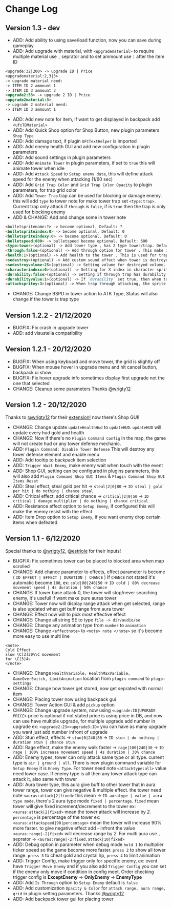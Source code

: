 # Change Log

## Version 1.3 - dev

- ADD: Add ability to using save/load function, now you can save during gameplay
- ADD: Add upgrade with material, with `<upgradematerial>` to require multiple material use `,` seprator and to set ammount use `|` after the item ID

```markdown
<upgrade:32|200> -> upgrade ID | Price
<upgradematerial:2,3|3>
-> upgrade material need:
-> ITEM ID 2 ammount 1
-> ITEM ID 3 ammount 3
<upgrade2:33> -> upgrade 2 ID | Price
<upgrade2material:3>
-> upgrade 2 material need:
-> ITEM ID 3 ammount 1
```

- ADD: Add new note for item, if want to get displayed in backpack add `<ufcTDMaterial>`
- ADD: Add Quick Shop option for Shop Button, new plugin parameters `Shop Type`
- ADD: Add damage text, if plugin `UFCTextHelper` is imported
- ADD: Add enemy health GUI and add new configuration in plugin parameters
- ADD: Add sound settings in plugin parameters
- ADD: Add `Animate Tower` in plugin parameters, if set to `true` this will animate tower when idle
- ADD: Add `Attack Speed` to `Setup enemy data`, this will define attack speed for the enemy when attacking (1/60 sec)
- ADD: Add `Grid Trap Color` and `Grid Trap Color Opacity` to plugin parameters, for trap grid color
- ADD: Add `Tower Trap` trap can be used for blocking or damage enemy. this will add `type` to tower note for make tower trap set `<type:trap>`. Current trap only attack if `through` is `false`, if is `true` then the trap is only used for blocking enemy
- ADD & CHANGE: Add and change some in tower note

```markdown
<bulletspritename:?> -> become optional. Default: ?
<bulletspriteindex:0> -> become optional. Default: 0
<bulletspriteindexy:0> -> become optional. Default: 0
<bulletspeed:600> -> bulletspeed become optional. Default: 600
<type:tower>(optional) -> Add tower type , has 2 type tower/trap. Default: tower
<through:false>(optional) -> Add through option for tower . This make if the tower is through or not. Default: false
<health:1>(optional) -> Add health to the tower . This is used for trap. Default: 1
<sedestroy>(optional) -> Add custom sound effect when tower is destroyed, if not stated destroy se using destroy sound in plugin parameter. Default:null
<sedestroyvolume:25>(optional) -> Setting volume for destroyed volume. Default: 25
<characterindexx:0>(optional) -> Setting for X index in character sprite, used for TRAP. Default: 0
<durability:false>(optional) -> Setting if through trap has durability or not. Default: false
<durabilityvalue:1>(optional) -> If `durability` set true, then when trap attacking this value will decrease, and reach 0 the trap is destroyed. Default: 1
<attackspritey:3>(optional) -> When trap through attacking, the sprite will change to this Y index. Default: 0
```

- CHANGE: Change BSPD in tower action to ATK Type, Status will also change if the tower is trap type

## Version 1.2.2 - 21/12/2020

- BUGFIX: Fix crash in upgrade tower
- ADD: add visustella compatibility

## Version 1.2.1 - 20/12/2020

- BUGFIX: When using keyboard and move tower, the grid is slightly off
- BUGFIX: When mouse hover in upgrade menu and hit cancel button, backpack ui show
- BUGFIX: Fix hover upgrade info sometimes display first upgrade not the one that selected
- CHANGE: Cleanup some parameters Thanks [@wrigty12](https://forums.rpgmakerweb.com/index.php?members/wrigty12.25770/)

## Version 1.2 - 20/12/2020

Thanks to [@wrigty12](https://forums.rpgmakerweb.com/index.php?members/wrigty12.25770/) for their [extension!](https://forums.rpgmakerweb.com/index.php?threads/ufc-tower-defense.130384/post-1141044) now there's Shop GUI!

- CHANGE: Change update `updateHealthHud` to `updateHUD`. `updateHUD` will update every hud gold and health
- CHANGE: Now if there's no `Plugin Command Config` in the map, the game will not create hud or any tower defense mechanic.
- ADD: `Plugin Command: Disable Tower Defense` This will destroy any tower defense element and enable menu
- ADD: Add tooltip to backpack item selection
- ADD: `Trigger Wait Enemy`, make enemy wait when touch with the event
- ADD: Shop GUI, setting can be configured in plugins parameters, this will also add `Plugin Command Shop GUI Items` & `Plugin Command Shop GUI Items Reset`
- ADD: Steal effect, steal gold per hit -> `steal|2|0|80` -> `ID steal | gold per hit | do nothing | chance steal`
- ADD: Critical effect, add critical chance -> `critical|2|0|50` -> `ID critical | damage multiplier | do nothing | chance critical`
- ADD: Resistance effect option to `Setup Enemy`, if configured this will make the enemy resist with the effect
- ADD: Item Drop option to `Setup Enemy`, if you want enemy drop certain items when defeated

## Version 1.1 - 6/12/2020

Special thanks to [@wrigty12](https://forums.rpgmakerweb.com/index.php?members/wrigty12.25770/), [@estriole](https://forums.rpgmakerweb.com/index.php?members/estriole.2487/) for their inputs!

- BUGFIX: Fix sometimes tower can be placed to blocked area when map scrolled
- CHANGE: Add chance parameter to effects, effect parameter is become ( `ID EFFECT | EFFECT | DURATION | CHANCE` ) If `CHANCE` not stated it's automatic become `100`, ex: `cold|80|240|50` -> `ID cold | 80% decrease movement speed | 4s duration | 50% chance`
- CHANGE: If tower base attack 0, the tower will stop/never searching enemy, it's usefull if want make pure auras tower
- CHANGE: Tower now will display range attack when get selected, range is also updated when get buff range from aura tower
- CHANGE: Effect now will to pick most effective effect
- CHANGE: Change all string SE to type `file -> dir/audio/se`
- CHANGE: Change any animation type from `number` to `animation`
- CHANGE: Change `<effectnote>` to `<note> note </note>` so it's become more easy to use multi line

```
<note>
Cold Effect
slow \C[3]30%\C movement
for \C[3]4s
</note>
```

- CHANGE: Change `HealthVariable, HealthMaxVariable, GameOverSwitch, LimitAnimation` location from `plugin command` to `plugin settings`
- CHANGE: Change how tower get stored, now get seprated with normal item
- CHANGE: Placing tower now using backpack gui
- CHANGE: Tower Action GUI & add `pickup` option
- CHANGE: Change upgrade system, now using `<upgrade:ID|UPGRADE PRICE>` price is optional if not stated price is using price in DB, and now can use have multiple upgrade, for multiple upgrade add number in upgrade ex: `<upgrade2:23><upgrade3:ID>` you can have as many upgrade you want just add number infront of upgrade
- ADD: Stun effect, effects -> `stun|0|240|80` -> `ID stun | do nothing | duration stun | chance stun`
- ADD: Rage effect, make the enemy walk faster -> `rage|100|240|30` -> `ID rage | 100% increase movement speed | 4s duration | 30% chance`
- ADD: Enemy types, tower can only attack same type or all type. current type is `air | ground | all`. There is new plugin command variable for `Setup Enemy` it is `Enemy Type`. For tower need note `<attacktype:all>` value need lower case. If enemy type is all then any tower attack type can attack it, also same with tower
- ADD: Aura tower type, this aura give buff to other tower that in aura tower range, tower can give negative & multiple effect. the tower need note `<auras:attack|2|fixed>` this mean -> `ID auratype | value | aura type mode`, there's 2 aura type mode `fixed | percentage`. `fixed` mean tower will give fixed increment/decrement to the tower ex: `<auras:attack|2|fixed>` mean the tower attack will increase by _2_. `percentage` is percentage of the tower ex: `<auras:attackspeed|90|percentage>` mean the tower will increase 90% more faster. to give negative effect add - infront the value `<auras:range|-2|fixed>` will decrease range by _2_. For multi aura use `,` seprator -> `<auras:range|-2|fixed,attack|10|fixed>`
- ADD: Debug option in parameter when debug mode `hold 1` to multiplier ticker speed so the game become more faster. `press 2` to show all tower range. `press 3` to cheat gold and crystal hp, `press 4` to limit animation
- ADD: Trigger Config, make trigger only for specific enemy, ex: event have `Trigger Move Enemy` and if you also add `Trigger Config` you can set if the enemy only move if condition in config meet. Order checking trigger config is **ExceptEnemy** -> **OnlyEnemy** -> **EnemyType**
- ADD: Add `Is Through` option to `Setup Enemy` default is `false`
- ADD: Add customization `Opacity & Color` for `attack range, aura range, grid` in plugin setting parameters. Thanks [@wrigty12](https://forums.rpgmakerweb.com/index.php?members/wrigty12.25770/)
- ADD: Add backpack tower gui for placing tower
